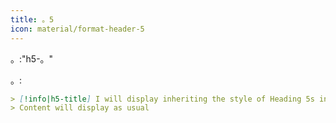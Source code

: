 ```yaml
---
title: 。5
icon: material/format-header-5
---
```


。:"h5-。"

。:

```md
> [!info|h5-title] I will display inheriting the style of Heading 5s in this theme
> Content will display as usual
```

